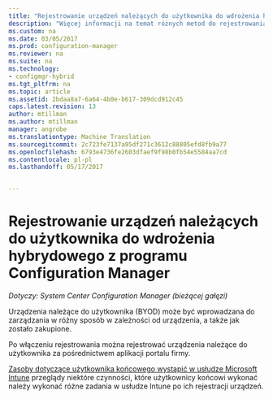 ```yaml
---
title: "Rejestrowanie urządzeń należących do użytkownika do wdrożenia hybrydowego z programu Configuration Manager | Dokumentacja firmy Microsoft"
description: "Więcej informacji na temat różnych metod do rejestrowania urządzeń należących do użytkownika dla wdrożeń hybrydowych z programu Configuration Manager."
ms.custom: na
ms.date: 03/05/2017
ms.prod: configuration-manager
ms.reviewer: na
ms.suite: na
ms.technology:
- configmgr-hybrid
ms.tgt_pltfrm: na
ms.topic: article
ms.assetid: 2bdaa8a7-6a64-4b0e-b617-309dcd912c45
caps.latest.revision: 13
author: mtillman
ms.author: mtillman
manager: angrobe
ms.translationtype: Machine Translation
ms.sourcegitcommit: 2c723fe7137a95df271c3612c88805efd8fb9a77
ms.openlocfilehash: 6793e4736fe2603dfaef9f98b0fb54e5584aa7cd
ms.contentlocale: pl-pl
ms.lasthandoff: 05/17/2017


---
```

# <a name="enroll-user-owned-devices-for-hybrid-deployments-with-configuration-manager"></a>Rejestrowanie urządzeń należących do użytkownika do wdrożenia hybrydowego z programu Configuration Manager

*Dotyczy: System Center Configuration Manager (bieżącej gałęzi)*

Urządzenia należące do użytkownika (BYOD) może być wprowadzana do zarządzania w różny sposób w zależności od urządzenia, a także jak zostało zakupione.  

Po włączeniu rejestrowania można rejestrować urządzenia należące do użytkownika za pośrednictwem aplikacji portalu firmy.

[Zasoby dotyczące użytkownika końcowego wystąpić w usłudze Microsoft Intune](https://docs.microsoft.com/en-us/intune/deploy-use/what-to-tell-your-end-users-about-using-microsoft-intune) przeglądy niektóre czynności, które użytkownicy końcowi wykonać należy wykonać różne zadania w usłudze Intune po ich rejestracji urządzeń.

